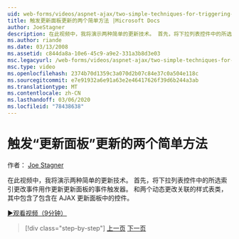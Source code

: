 ```yaml
---
uid: web-forms/videos/aspnet-ajax/two-simple-techniques-for-triggering-updates-to-update-panels
title: 触发更新面板更新的两个简单方法 |Microsoft Docs
author: JoeStagner
description: 在此视频中，我将演示两种简单的更新技术。 首先，将下拉列表控件中的所选索引更改事件用作事件三角函数 。
ms.author: riande
ms.date: 03/13/2008
ms.assetid: c844da8a-10e6-45c9-a9e2-331a3b8d3e03
msc.legacyurl: /web-forms/videos/aspnet-ajax/two-simple-techniques-for-triggering-updates-to-update-panels
msc.type: video
ms.openlocfilehash: 2374b70d1359c3a070d2b07c84e37c0a504e118c
ms.sourcegitcommit: e7e91932a6e91a63e2e46417626f39d6b244a3ab
ms.translationtype: MT
ms.contentlocale: zh-CN
ms.lasthandoff: 03/06/2020
ms.locfileid: "78438638"
---
```

# <a name="two-simple-techniques-for-triggering-updates-to-update-panels"></a>触发“更新面板”更新的两个简单方法

作者： [Joe Stagner](https://github.com/JoeStagner)

在此视频中，我将演示两种简单的更新技术。 首先，将下拉列表控件中的所选索引更改事件用作更新更新面板的事件触发器。 和两个动态更改关联的样式表类，其中包含了包含在 AJAX 更新面板中的控件。

[&#9654;观看视频（9分钟）](https://channel9.msdn.com/Blogs/ASP-NET-Site-Videos/two-simple-techniques-for-triggering-updates-to-update-panels)

> [!div class="step-by-step"]
> [上一页](how-do-i-retrieve-values-from-server-side-ajax-controls.md)
> [下一页](use-aspnet-ajax-cascading-drop-down-control-to-access-a-database.md)
